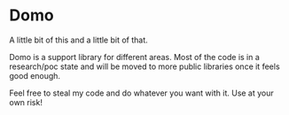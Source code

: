 Domo
====

A little bit of this and a little bit of that.

Domo is a support library for different areas. Most of the code is in
a research/poc state and will be moved to more public libraries once
it feels good enough.

Feel free to steal my code and do whatever you want with it.
Use at your own risk!
